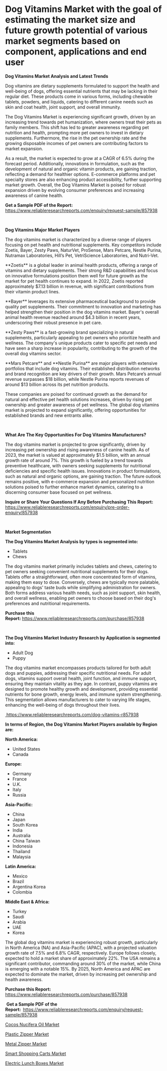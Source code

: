 <p><h1>Dog Vitamins Market with the goal of estimating the market size and future growth potential of various market segments based on component, applications and end user</h1></p><p><strong>Dog Vitamins Market Analysis and Latest Trends</strong></p>
<p><p>Dog vitamins are dietary supplements formulated to support the health and well-being of dogs, offering essential nutrients that may be lacking in their regular diet. These products come in various forms, including chewable tablets, powders, and liquids, catering to different canine needs such as skin and coat health, joint support, and overall immunity.</p><p>The Dog Vitamins Market is experiencing significant growth, driven by an increasing trend towards pet humanization, where owners treat their pets as family members. This shift has led to greater awareness regarding pet nutrition and health, prompting more pet owners to invest in dietary supplements. Furthermore, the rise in the pet ownership rate and the growing disposable incomes of pet owners are contributing factors to market expansion.</p><p>As a result, the market is expected to grow at a CAGR of 6.5% during the forecast period. Additionally, innovations in formulation, such as the development of natural and organic vitamin products, are gaining traction, reflecting a demand for healthier options. E-commerce platforms and pet specialty stores are also enhancing product accessibility, further supporting market growth. Overall, the Dog Vitamins Market is poised for robust expansion driven by evolving consumer preferences and increasing awareness of canine health.</p></p>
<p><strong>Get a Sample PDF of the Report:&nbsp;</strong> <a href="https://www.reliableresearchreports.com/enquiry/request-sample/857938?utm_campaign=116&utm_medium=2&utm_source=Github&utm_content=ia&utm_term=06022025&utm_id=dog-vitamins">https://www.reliableresearchreports.com/enquiry/request-sample/857938</a></p>
<p>&nbsp;</p>
<p><strong>Dog Vitamins Major Market Players</strong></p>
<p><p>The dog vitamins market is characterized by a diverse range of players focusing on pet health and nutritional supplements. Key competitors include Zoetis, Bayer, Zesty Paws, NaturVet, ProSense, Mars Petcare, Nestle Purina, Nutramax Laboratories, Hill’s Pet, VetriScience Laboratories, and Nutri-Vet. </p><p>**Zoetis** is a global leader in animal health products, offering a range of vitamins and dietary supplements. Their strong R&D capabilities and focus on innovative formulations position them well for future growth as the market for pet health continues to expand. In 2022, Zoetis reported approximately $7.13 billion in revenue, with significant contributions from their vitamin product lines.</p><p>**Bayer** leverages its extensive pharmaceutical background to provide quality pet supplements. Their commitment to innovation and marketing has helped strengthen their position in the dog vitamins market. Bayer's overall animal health revenue reached around $4.3 billion in recent years, underscoring their robust presence in pet care.</p><p>**Zesty Paws** is a fast-growing brand specializing in natural supplements, particularly appealing to pet owners who prioritize health and wellness. The company's unique products cater to specific pet needs and have seen a sharp increase in popularity, contributing to the growth of the overall dog vitamins sector.</p><p>**Mars Petcare** and **Nestle Purina** are major players with extensive portfolios that include dog vitamins. Their established distribution networks and brand recognition are key drivers of their growth. Mars Petcare’s annual revenue surpasses $18 billion, while Nestle Purina reports revenues of around $13 billion across its pet nutrition products.</p><p>These companies are poised for continued growth as the demand for natural and effective pet health solutions increases, driven by rising pet ownership and greater awareness of pet wellness. The global dog vitamins market is projected to expand significantly, offering opportunities for established brands and new entrants alike.</p></p>
<p>&nbsp;</p>
<p><strong>What Are The Key Opportunities For Dog Vitamins Manufacturers?</strong></p>
<p><p>The dog vitamins market is projected to grow significantly, driven by increasing pet ownership and rising awareness of canine health. As of 2023, the market is valued at approximately $1.5 billion, with an annual growth rate of around 7%. This growth is fueled by a trend towards preventive healthcare, with owners seeking supplements for nutritional deficiencies and specific health issues. Innovations in product formulations, such as natural and organic options, are gaining traction. The future outlook remains positive, with e-commerce expansion and personalized nutrition solutions poised to further enhance market dynamics, catering to a discerning consumer base focused on pet wellness.</p></p>
<p><strong>Inquire or Share Your Questions If Any Before Purchasing This Report:</strong> <a href="https://www.reliableresearchreports.com/enquiry/pre-order-enquiry/857938?utm_campaign=116&utm_medium=2&utm_source=Github&utm_content=ia&utm_term=06022025&utm_id=dog-vitamins">https://www.reliableresearchreports.com/enquiry/pre-order-enquiry/857938</a></p>
<p>&nbsp;</p>
<p><strong>Market Segmentation</strong></p>
<p><strong>The Dog Vitamins Market Analysis by types is segmented into:</strong></p>
<p><ul><li>Tablets</li><li>Chews</li></ul></p>
<p><p>The dog vitamins market primarily includes tablets and chews, catering to pet owners seeking convenient nutritional supplements for their dogs. Tablets offer a straightforward, often more concentrated form of vitamins, making them easy to dose. Conversely, chews are typically more palatable, appealing to dogs' taste buds while simplifying administration for owners. Both forms address various health needs, such as joint support, skin health, and overall wellness, enabling pet owners to choose based on their dog's preferences and nutritional requirements.</p></p>
<p><strong>Purchase this Report:&nbsp;</strong><a href="https://www.reliableresearchreports.com/purchase/857938?utm_campaign=116&utm_medium=2&utm_source=Github&utm_content=ia&utm_term=06022025&utm_id=dog-vitamins">https://www.reliableresearchreports.com/purchase/857938</a></p>
<p>&nbsp;</p>
<p><strong>The Dog Vitamins Market Industry Research by Application is segmented into:</strong></p>
<p><ul><li>Adult Dog</li><li>Puppy</li></ul></p>
<p><p>The dog vitamins market encompasses products tailored for both adult dogs and puppies, addressing their specific nutritional needs. For adult dogs, vitamins support overall health, joint function, and immune support, ensuring they maintain vitality as they age. In contrast, puppy vitamins are designed to promote healthy growth and development, providing essential nutrients for bone growth, energy levels, and immune system strengthening. This segmentation allows manufacturers to cater to varying life stages, enhancing the well-being of dogs throughout their lives.</p></p>
<p><a href="https://www.reliableresearchreports.com/dog-vitamins-r857938?utm_campaign=116&utm_medium=2&utm_source=Github&utm_content=ia&utm_term=06022025&utm_id=dog-vitamins">&nbsp;https://www.reliableresearchreports.com/dog-vitamins-r857938</a></p>
<p><strong>In terms of Region, the Dog Vitamins Market Players available by Region are:</strong></p>
<p>
    <p> <strong> North America: </strong>
        <ul>
            <li>United States</li>
            <li>Canada</li>
        </ul>
        </p> 
    <p> <strong> Europe: </strong>
        <ul>
            <li>Germany</li>
            <li>France</li>
            <li>U.K.</li>
            <li>Italy</li>
            <li>Russia</li>
        </ul>
        </p> 
    <p> <strong> Asia-Pacific: </strong>
        <ul>
            <li>China</li>
            <li>Japan</li>
            <li>South Korea</li>
            <li>India</li>
            <li>Australia</li>
            <li>China Taiwan</li>
            <li>Indonesia</li>
            <li>Thailand</li>
            <li>Malaysia</li>
        </ul>
        </p> 
    <p> <strong> Latin America: </strong>
        <ul>
            <li>Mexico</li>
            <li>Brazil</li>
            <li>Argentina Korea</li>
            <li>Colombia</li>
        </ul>
        </p> 
    <p> <strong> Middle East & Africa: </strong>
        <ul>
            <li>Turkey</li>
            <li>Saudi</li>
            <li>Arabia</li>
            <li>UAE</li>
            <li>Korea</li>
        </ul>
    </p>
    </p>
<p><p>The global dog vitamins market is experiencing robust growth, particularly in North America (NA) and Asia-Pacific (APAC), with a projected valuation growth rate of 7.5% and 6.8% CAGR, respectively. Europe follows closely, expected to hold a market share of approximately 22%. The USA remains a significant contributor, commanding around 30% of the market, while China is emerging with a notable 15%. By 2025, North America and APAC are expected to dominate the market, driven by increasing pet ownership and health awareness.</p></p>
<p><strong>Purchase this Report: </strong><a href="https://www.reliableresearchreports.com/purchase/857938?utm_campaign=116&utm_medium=2&utm_source=Github&utm_content=ia&utm_term=06022025&utm_id=dog-vitamins">https://www.reliableresearchreports.com/purchase/857938</a></p>
<p>&nbsp;<strong>Get a Sample PDF of the Report:&nbsp;&nbsp;</strong><a href="https://www.reliableresearchreports.com/enquiry/request-sample/857938?utm_campaign=116&utm_medium=2&utm_source=Github&utm_content=ia&utm_term=06022025&utm_id=dog-vitamins">https://www.reliableresearchreports.com/enquiry/request-sample/857938</a></p>
<p><strong></strong></p>
<p><p><a href="https://github.com/ElviraLeka1962/Market-Research-Report-List-1/blob/main/cocos-nucifera-oil-market.md?utm_campaign=116&utm_medium=2&utm_source=Github&utm_content=ia&utm_term=06022025&utm_id=dog-vitamins">Cocos Nucifera Oil Market</a></p><p><a href="https://github.com/antonioc6hal/Market-Research-Report-List-1/blob/main/plastic-zipper-market.md?utm_campaign=116&utm_medium=2&utm_source=Github&utm_content=ia&utm_term=06022025&utm_id=dog-vitamins">Plastic Zipper Market</a></p><p><a href="https://github.com/osbornrdaflalo/Market-Research-Report-List-1/blob/main/metal-zipper-market.md?utm_campaign=116&utm_medium=2&utm_source=Github&utm_content=ia&utm_term=06022025&utm_id=dog-vitamins">Metal Zipper Market</a></p><p><a href="https://github.com/lashaunm5st/Market-Research-Report-List-1/blob/main/smart-shopping-carts-market.md?utm_campaign=116&utm_medium=2&utm_source=Github&utm_content=ia&utm_term=06022025&utm_id=dog-vitamins">Smart Shopping Carts Market</a></p><p><a href="https://github.com/kimberjam0i/Market-Research-Report-List-1/blob/main/electric-lunch-boxes-market.md?utm_campaign=116&utm_medium=2&utm_source=Github&utm_content=ia&utm_term=06022025&utm_id=dog-vitamins">Electric Lunch Boxes Market</a></p></p>